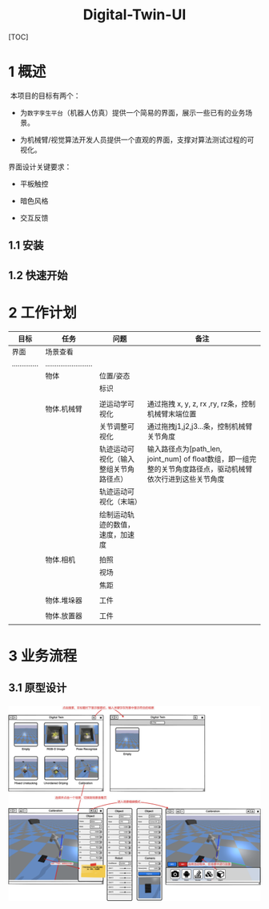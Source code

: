 <h1 align="center">Digital-Twin-UI</h1>

[TOC]

<div style="page-break-after: always;" ></div>

# 1 概述

 本项目的目标有两个：

- 为`数字孪生平台`（机器人仿真）提供一个简易的界面，展示一些已有的业务场景。

- 为机械臂/视觉算法开发人员提供一个直观的界面，支撑对算法测试过程的可视化。

界面设计关键要求：

- 平板触控

- 暗色风格

- 交互反馈

## 1.1 安装

## 1.2 快速开始

# 2 工作计划

| 目标             | 任务                        | 问题                  | 备注                                                                    |
| -------------- | ------------------------- | ------------------- | --------------------------------------------------------------------- |
| 界面             | 场景查看                      |                     |                                                                       |
| .............. | ......................... |                     |                                                                       |
|                | 物体                        | 位置/姿态               |                                                                       |
|                |                           | 标识                  |                                                                       |
|                |                           |                     |                                                                       |
|                | 物体.机械臂                    | 逆运动学可视化             | 通过拖拽 x, y, z, rx ,ry, rz条，控制机械臂末端位置                                   |
|                |                           | 关节调整可视化             | 通过拖拽j1,j2,j3...条，控制机械臂关节角度                                            |
|                |                           | 轨迹运动可视化（输入整组关节角路径点） | 输入路径点为[path_len, joint_num] of float数组，即一组完整的关节角度路径点，驱动机械臂依次行进到这些关节角度 |
|                |                           | 轨迹运动可视化（末端）         |                                                                       |
|                |                           | 绘制运动轨迹的数值，速度，加速度    |                                                                       |
|                |                           |                     |                                                                       |
|                | 物体.相机                     | 拍照                  |                                                                       |
|                |                           | 视场                  |                                                                       |
|                |                           | 焦距                  |                                                                       |
|                |                           |                     |                                                                       |
|                | 物体.堆垛器                    | 工件                  |                                                                       |
|                |                           |                     |                                                                       |
|                | 物体.放置器                    | 工件                  |                                                                       |
|                |                           |                     |                                                                       |

# 3 业务流程

## 3.1 原型设计

### ![](.\prototype\prototype.png)

### 
